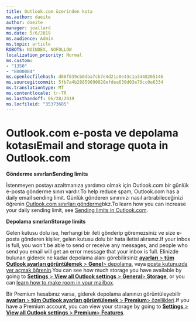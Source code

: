 ```yaml
---
title: Outlook.com üzerinden kota
ms.author: daeite
author: daeite
manager: joallard
ms.date: 5/6/2019
ms.audience: Admin
ms.topic: article
ROBOTS: NOINDEX, NOFOLLOW
localization_priority: Normal
ms.custom:
- "1350"
- "8000084"
ms.openlocfilehash: d86f039cb0dba7cb7e4d21c0e43c1a3448265146
ms.sourcegitcommit: 5fb7a4b28859690020efdea630d03e70cc0e6334
ms.translationtype: MT
ms.contentlocale: tr-TR
ms.lasthandoff: 06/28/2019
ms.locfileid: "35373685"
---
```

# <a name="email-and-storage-quota-in-outlookcom"></a><span data-ttu-id="eaff4-102">Outlook.com e-posta ve depolama kotası</span><span class="sxs-lookup"><span data-stu-id="eaff4-102">Email and storage quota in Outlook.com</span></span>

<span data-ttu-id="eaff4-103">**Gönderme sınırları**</span><span class="sxs-lookup"><span data-stu-id="eaff4-103">**Sending limits**</span></span>

<span data-ttu-id="eaff4-104">İstenmeyen postayı azaltmanıza yardımcı olmak için Outlook.com bir günlük e-posta gönderme sınırı vardır.</span><span class="sxs-lookup"><span data-stu-id="eaff4-104">To help reduce spam, Outlook.com has a daily email sending limit.</span></span> <span data-ttu-id="eaff4-105">Günlük gönderen sınırınızı nasıl artırabileceğinizi öğrenin [Outlook.com sınırları gönderme](https://support.office.com/article/279ee200-594c-40f0-9ec8-bb6af7735c2e)bkz.</span><span class="sxs-lookup"><span data-stu-id="eaff4-105">To learn how you can increase your daily sending limit, see [Sending limits in Outlook.com](https://support.office.com/article/279ee200-594c-40f0-9ec8-bb6af7735c2e).</span></span>

<span data-ttu-id="eaff4-106">**Depolama sınırları**</span><span class="sxs-lookup"><span data-stu-id="eaff4-106">**Storage limits**</span></span>

<span data-ttu-id="eaff4-107">Gelen kutusu dolu ise, herhangi bir ileti gönderip göremezsiniz ve size e-posta gönderen kişiler, gelen kutusu dolu bir hata iletisi alırsınız.</span><span class="sxs-lookup"><span data-stu-id="eaff4-107">If your inbox is full, you won't be able to send or receive any messages, and people who send you email will get an error message that your inbox is full.</span></span> <span data-ttu-id="eaff4-108">Elinizde bulunan giderek ne kadar depolama alanı görebilirsiniz [ **ayarları** > **tüm Outlook ayarları görüntülemek** > **Genel**> depolama](https://outlook.live.com/mail/options/general/storage), veya [posta kutunuzda yer açmak öğrenin](https://support.office.com/article/7ac99134-69e5-4619-ac0b-2d313bba5e9e).</span><span class="sxs-lookup"><span data-stu-id="eaff4-108">You can see how much storage you have available by going to [**Settings** > **View all Outlook settings** > **General**> **Storage**](https://outlook.live.com/mail/options/general/storage), or you can [learn how to make room in your mailbox](https://support.office.com/article/7ac99134-69e5-4619-ac0b-2d313bba5e9e).</span></span>

<span data-ttu-id="eaff4-109">Bir Premium hesabınız varsa, giderek depolama alanınızı görüntüleyebilir [ **ayarları** > **tüm Outlook ayarları görüntülemek** > **Premium**> özellikleri](https://outlook.live.com/mail/options/premium/features).</span><span class="sxs-lookup"><span data-stu-id="eaff4-109">If you have a Premium account, you can view your storage by going to [**Settings** > **View all Outlook settings** > **Premium**> **Features**](https://outlook.live.com/mail/options/premium/features).</span></span>